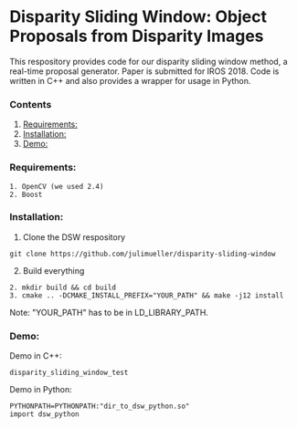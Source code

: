 # Disparity Sliding Window: Object Proposals from Disparity Images
This respository provides code for our disparity sliding window method, a real-time proposal generator. Paper is submitted for IROS 2018. Code is written in C++ and also provides a wrapper for usage in Python.

### Contents
1. [Requirements:](#requirements)
2. [Installation:](#installation)
3. [Demo:](#demo)

### Requirements:
```
1. OpenCV (we used 2.4)
2. Boost
```

### Installation:

1. Clone the DSW respository
```Shell
git clone https://github.com/julimueller/disparity-sliding-window
```
2. Build everything
```Shell
2. mkdir build && cd build
3. cmake .. -DCMAKE_INSTALL_PREFIX="YOUR_PATH" && make -j12 install
```
Note: "YOUR_PATH" has to be in LD_LIBRARY_PATH.

### Demo:
Demo in C++:
```Shell
disparity_sliding_window_test
```

Demo in Python:

```
PYTHONPATH=PYTHONPATH:"dir_to_dsw_python.so"
import dsw_python
```
